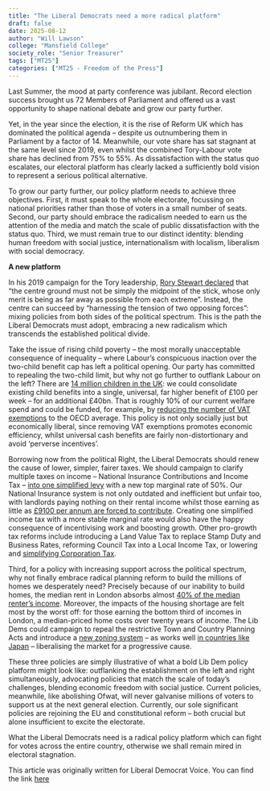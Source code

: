 ```yaml
---
title: "The Liberal Democrats need a more radical platform"
draft: false
date: 2025-08-12
author: "Will Lawson"
college: "Mansfield College"
society_role: "Senior Treasurer"
tags: ["MT25"]
categories: ["MT25 - Freedom of the Press"]
---
```


Last Summer, the mood at party conference was jubilant. Record election success brought us 72 Members of Parliament and offered us a vast opportunity to shape national debate and grow our party further. 
<!--more--> 

Yet, in the year since the election, it is the rise of Reform UK which has dominated the political agenda – despite us outnumbering them in Parliament by a factor of 14. Meanwhile, our vote share has sat stagnant at the same level since 2019, even whilst the combined Tory-Labour vote share has declined from 75% to 55%. As dissatisfaction with the status quo escalates, our electoral platform has clearly lacked a sufficiently bold vision to represent a serious political alternative.

To grow our party further, our policy platform needs to achieve three objectives. First, it must speak to the whole electorate, focussing on national priorities rather than those of voters in a small number of seats. Second, our party should embrace the radicalism needed to earn us the attention of the media and match the scale of public dissatisfaction with the status quo. Third, we must remain true to our distinct identity: blending human freedom with social justice, internationalism with localism, liberalism with social democracy.

**A new platform**

In his 2019 campaign for the Tory leadership, [Rory Stewart declared]( https://www.rorystewart.co.uk/what-is-wrong-with-us/) that “the centre ground must not be simply the midpoint of the stick, whose only merit is being as far away as possible from each extreme”. Instead, the centre can succeed by “harnessing the tension of two opposing forces”: mixing policies from both sides of the political spectrum. This is the path the Liberal Democrats must adopt, embracing a new radicalism which transcends the established political divide.

Take the issue of rising child poverty – the most morally unacceptable consequence of inequality – where Labour’s conspicuous inaction over the two-child benefit cap has left a political opening. Our party has committed to repealing the two-child limit, but why not go further to outflank Labour on the left? There are [14 million children in the UK]( https://data.unicef.org/how-many/how-many-children-under-18-are-there-in-the-uk/): we could consolidate existing child benefits into a single, universal, far higher benefit of £100 per week – for an additional £40bn. That is roughly 10% of our current welfare spend and could be funded, for example, by [reducing the number of VAT exemptions]( https://www.economist.com/britain/2024/04/22/how-to-fix-britains-barmy-vat-regime) to the OECD average. This policy is not only socially just but economically liberal, since removing VAT exemptions promotes economic efficiency, whilst universal cash benefits are fairly non-distortionary and avoid ‘perverse incentives’.

Borrowing now from the political Right, the Liberal Democrats should renew the cause of lower, simpler, fairer taxes. We should campaign to clarify multiple taxes on income – National Insurance Contributions and Income Tax – [into one simplified levy]( https://ifs.org.uk/taxlab/taxlab-key-questions/should-income-tax-and-national-insurance-be-merged) with a new top marginal rate of 50%. Our National Insurance system is not only outdated and inefficient but unfair too, with landlords paying nothing on their rental income whilst those earning as little as [£9100 per annum are forced to contribute]( https://ifs.org.uk/taxlab/taxlab-data-item/combined-marginal-rates-income-tax-and-national-insurance-contributions). Creating one simplified income tax with a more stable marginal rate would also have the happy consequence of incentivising work and boosting growth. Other pro-growth tax reforms include introducing a Land Value Tax to replace Stamp Duty and Business Rates, reforming Council Tax into a Local Income Tax, or lowering and [simplifying Corporation Tax]( https://taxpolicy.org.uk/2024/10/14/how-to-reform-corporation-tax/). 

Third, for a policy with increasing support across the political spectrum, why not finally embrace radical planning reform to build the millions of homes we desperately need? Precisely because of our inability to build homes, the median rent in London absorbs almost [40% of the median renter’s income]( https://www.ons.gov.uk/peoplepopulationandcommunity/housing/bulletins/privaterentalaffordabilityengland/2012to2020). Moreover, the impacts of the housing shortage are felt most by the worst off: for those earning the bottom third of incomes in London, a median-priced home costs over twenty years of income. The Lib Dems could campaign to repeal the restrictive Town and Country Planning Acts and introduce a [new zoning system]( https://www.centreforcities.org/blog/can-tokyo-show-us-how-to-solve-britains-housing-shortage/) – as works well [in countries like Japan]( https://urbankchoze.blogspot.com/2014/04/japanese-zoning.html) – liberalising the market for a progressive cause.

These three policies are simply illustrative of what a bold Lib Dem policy platform might look like: outflanking the establishment on the left and right simultaneously, advocating policies that match the scale of today’s challenges, blending economic freedom with social justice. Current policies, meanwhile, like abolishing Ofwat, will never galvanise millions of voters to support us at the next general election. Currently, our sole significant policies are rejoining the EU and constitutional reform – both crucial but alone insufficient to excite the electorate.

What the Liberal Democrats need is a radical policy platform which can fight for votes across the entire country, otherwise we shall remain mired in electoral stagnation.

This article was originally written for Liberal Democrat Voice. You can find the link [here](https://www.libdemvoice.org/the-liberal-democrats-need-a-more-radical-platform-78042.html)
